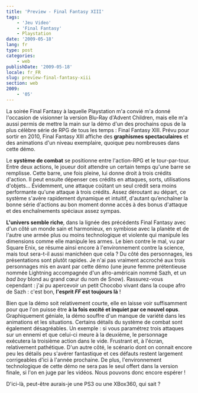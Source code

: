 ```yaml
---
title: 'Preview - Final Fantasy XIII'
tags:
    - 'Jeu Video'
    - 'Final Fantasy'
    - Playstation
date: '2009-05-18'
lang: fr
type: post
categories:
    - web
publishDate: '2009-05-18'
locale: fr_FR
slug: preview-final-fantasy-xiii
section: web
2009:
    - '05'
---
```


La soirée Final Fantasy à laquelle Playstation m'a convié m'a donné l'occasion de visionner la version Blu-Ray d'Advent Children, mais elle m'a aussi permis de mettre la main sur la démo d'un des prochains opus de la plus célèbre série de RPG de tous les temps&nbsp;: Final Fantasy XIII. Prévu pour sortir en 2010, Final Fantasy XIII affiche des **graphismes spectaculaires** et des animations d'un niveau exemplaire, quoique peu nombreuses dans cette démo.

<!--more-->

Le **système de combat** se positionne entre l'action-RPG et le tour-par-tour. Entre deux actions, le joueur doit attendre un certain temps qu'une barre se remplisse. Cette barre, une fois pleine, lui donne droit à trois crédits d'action. Il peut ensuite dépenser ces crédits en attaques, sorts, utilisations d'objets… Évidemment, une attaque coûtant un seul crédit sera moins performante qu'une attaque à trois crédits. Assez déroutant au départ, ce système s'avère rapidement dynamique et intuitif, d'autant qu’enchaîner la bonne série d'actions au bon moment donne accès à des bonus d'attaque et des enchaînements spéciaux assez sympas.

**L'univers semble riche**, dans la lignée des précédents Final Fantasy avec d'un côté un monde sain et harmonieux, en symbiose avec la planète et de l'autre une armée plus ou moins technologique et violente qui manipule les dimensions comme elle manipule les armes. Le bien contre le mal, vu par Square Enix, se résume ainsi encore à l'environnement contre la science, mais tout sera-t-il aussi manichéen que cela&nbsp;?
Du côté des personnages, les présentations sont plutôt rapides. Je n'ai pas vraiment accroché aux trois personnages mis en avant par cette démo (une jeune femme prétentieuse nommée Lightning accompagnée d'un afro-américain nommé Sazh, et un _bad boy_ blond au grand cœur du nom de Snow). Rassurez-vous cependant&nbsp;: j'ai pu apercevoir un petit Chocobo vivant dans la coupe afro de Sazh&nbsp;: c'est bon, **l'esprit _FF_ est toujours là**&nbsp;!

Bien que la démo soit relativement courte, elle en laisse voir suffisamment pour que l'on puisse être **à la fois excité et inquiet par ce nouvel opus**. Graphiquement géniale, la démo souffre d'un manque de variété dans les animations et les situations. Certains détails du système de combat sont également désagréables. Un exemple&nbsp;: si vous paramétrez trois attaques sur un ennemi et que celui-ci meure à la deuxième, le personnage exécutera la troisième action dans le vide. Frustrant et, à l'écran, relativement pathétique. D'un autre côté, le scénario dont on connait encore peu les détails peu s'avérer fantastique et ces défauts restent largement corrigeables d'ici à l'année prochaine. De plus, l'environnement technologique de cette démo ne sera pas le seul offert dans la version finale, si l'on en juge par les vidéos. Nous pouvons donc encore espérer&nbsp;!

D'ici-là, peut-être aurais-je une PS3 ou une XBox360, qui sait&nbsp;?